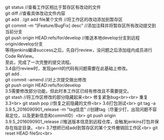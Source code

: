 git status  //查看工作区相比于暂存区有改动的文件<br>
git diff  //查看具体改动文件内容<br>
git add . /git add file某个文件  //将工作区的改动添加到暂存区<br>
git commit –m “[Feature/BugFix] desc”  //添加注释并将暂存区所有改动提交到当前分支<br>
git push origin HEAD:refs/for/develop //推送本地develop分支到远程origin/develop分支<br>
等待jenkins编译success之后，先自行review，没问题之后添加组内成员进行Code ReView。<br>
至此，完成了一次完整的提交流程。<br>
3.4自行review时，发现gerrit的代码有问题需要在此基础上修改。<br>
git add . <br>
git commit –amend //对上次提交做出修改<br>
git push origin HEAD:refs/for/develop<br>
3.5需要修改部分功能，但此时本工作区已经有修改且不需要提交。<br>
git stash  //将工作区修改的部分隐藏起来<br\>
修复紧急bug<br\><br\>
重复3.3<br\>
git stash pop  //恢复之前隐藏的文件<br\>
3.6打包测试<br\>
git tag -a 3.9.5_2016090901_release -m "tag信息"  //创建tag（尽量少打，出现问题不容易定位，以及更新信息和commitID）<br\>
git push origin 3.9.5_2016090901_release  //推送版本信息到远程仓库，会触发jenkins打包并保存在指定目录。<br\>
3.7想把已经add到暂存区的某个文件撤销回工作区<br\>
git reset HEAD fileSrc<br\>

